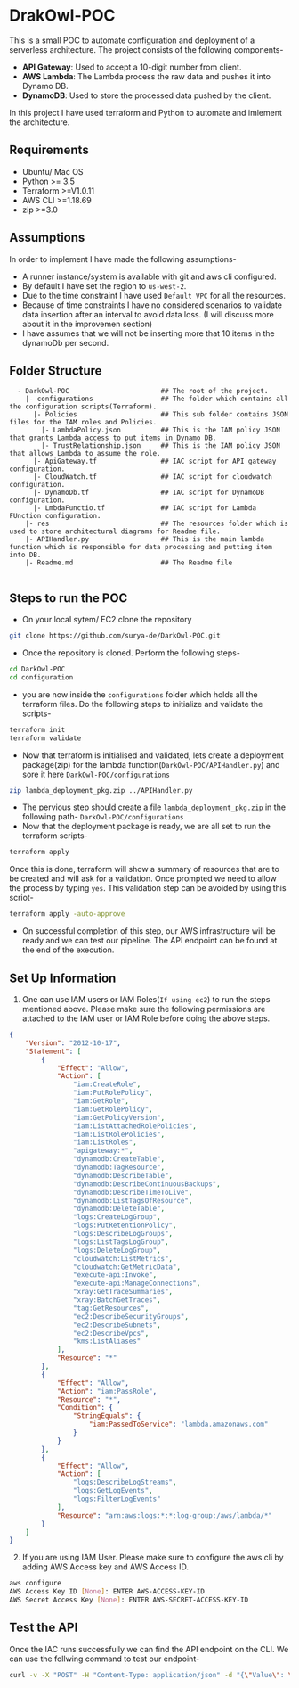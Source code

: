 # DrakOwl-POC
This is a small POC to automate configuration and deployment of a serverless architecture. The project consists of the following components-
* **API Gateway**: Used to accept a 10-digit number from client.
* **AWS Lambda**: The Lambda process the raw data and pushes it into Dynamo DB.
* **DynamoDB**: Used to store the processed data pushed by the client.

In this project I have used terraform and Python to automate and imlement the architecture.

## Requirements
* Ubuntu/ Mac OS
* Python >= 3.5
* Terraform >=V1.0.11
* AWS CLI >=1.18.69
* zip >=3.0

## Assumptions
In order to implement I have made the following assumptions-
* A runner instance/system is available with git and aws cli configured.
* By default I have set the region to `us-west-2`.
* Due to the time constraint I have used `Default VPC` for all the resources.
* Because of time constraints I have no considered scenarios to validate data insertion after an interval to avoid data loss. (I will discuss more about it in the improvemen section)
* I have assumes that we will not be inserting more that 10 items in the dynamoDb per second.

## Folder Structure
```
  - DarkOwl-POC                       ## The root of the project.
    |- configurations                 ## The folder which contains all the configuration scripts(Terraform).
      |- Policies                     ## This sub folder contains JSON files for the IAM roles and Policies.
        |- LambdaPolicy.json          ## This is the IAM policy JSON that grants Lambda access to put items in Dynamo DB.
        |- TrustRelationship.json     ## This is the IAM policy JSON that allows Lambda to assume the role. 
      |- ApiGateway.tf                ## IAC script for API gateway configuration.
      |- CloudWatch.tf                ## IAC script for cloudwatch configuration.
      |- DynamoDb.tf                  ## IAC script for DynamoDB configuration.
      |- LmbdaFunctio.tf              ## IAC script for Lambda FUnction configuration.
    |- res                            ## The resources folder which is used to store architectural diagrams for Readme file.
    |- APIHandler.py                  ## This is the main lambda function which is responsible for data processing and putting item into DB.
    |- Readme.md                      ## The Readme file
    
```
## Steps to run the POC
* On your local sytem/ EC2 clone the repository
```bash
git clone https://github.com/surya-de/DarkOwl-POC.git
```
* Once the repository is cloned. Perform the following steps-
```bash
cd DarkOwl-POC
cd configuration
```
* you are now inside the ``configurations`` folder which holds all the terraform files. Do the following steps to initialize and validate the scripts-
```bash
terraform init
terraform validate
```
* Now that terraform is initialised and validated, lets create a deployment package(zip) for the lambda function(``DarkOwl-POC/APIHandler.py``) and sore it here ``DarkOwl-POC/configurations``
```bash
zip lambda_deployment_pkg.zip ../APIHandler.py
```
* The pervious step should create a file `lambda_deployment_pkg.zip` in the following path- `DarkOwl-POC/configurations`
* Now that the deployment package is ready, we are all set to run the terraform scripts-
```Bash
terraform apply
```
Once this is done, terraform will show a summary of resources that are to be created and will ask for a validation. Once prompted we need to allow the process by typing `yes`. This validation step can be avoided by using this scriot-
```bash
terraform apply -auto-approve
```
* On successful completion of this step, our AWS infrastructure will be ready and we can test our pipeline. The API endpoint can be found at the end of the execution.

## Set Up Information
1. One can use IAM users or IAM Roles(`If using ec2`) to run the steps mentioned above. Please make sure the following permissions are attached to the IAM user or IAM Role before doing the above steps.
```json
{
    "Version": "2012-10-17",
    "Statement": [
        {
            "Effect": "Allow",
            "Action": [
                "iam:CreateRole",
                "iam:PutRolePolicy",
                "iam:GetRole",
                "iam:GetRolePolicy",
                "iam:GetPolicyVersion",
                "iam:ListAttachedRolePolicies",
                "iam:ListRolePolicies",
                "iam:ListRoles",
                "apigateway:*",
                "dynamodb:CreateTable",
                "dynamodb:TagResource",
                "dynamodb:DescribeTable",
                "dynamodb:DescribeContinuousBackups",
                "dynamodb:DescribeTimeToLive",
                "dynamodb:ListTagsOfResource",
                "dynamodb:DeleteTable",
                "logs:CreateLogGroup",
                "logs:PutRetentionPolicy",
                "logs:DescribeLogGroups",
                "logs:ListTagsLogGroup",
                "logs:DeleteLogGroup",
                "cloudwatch:ListMetrics",
                "cloudwatch:GetMetricData",
                "execute-api:Invoke",
                "execute-api:ManageConnections",
                "xray:GetTraceSummaries",
                "xray:BatchGetTraces",
                "tag:GetResources",
                "ec2:DescribeSecurityGroups",
                "ec2:DescribeSubnets",
                "ec2:DescribeVpcs",
                "kms:ListAliases"
            ],
            "Resource": "*"
        },
        {
            "Effect": "Allow",
            "Action": "iam:PassRole",
            "Resource": "*",
            "Condition": {
                "StringEquals": {
                    "iam:PassedToService": "lambda.amazonaws.com"
                }
            }
        },
        {
            "Effect": "Allow",
            "Action": [
                "logs:DescribeLogStreams",
                "logs:GetLogEvents",
                "logs:FilterLogEvents"
            ],
            "Resource": "arn:aws:logs:*:*:log-group:/aws/lambda/*"
        }
    ]
}
```

2. If you are using IAM User. Please make sure to configure the aws cli by adding AWS Access key and AWS Access ID.
```bash
aws configure
AWS Access Key ID [None]: ENTER AWS-ACCESS-KEY-ID
AWS Secret Access Key [None]: ENTER AWS-SECRET-ACCESS-KEY-ID
```

## Test the API
Once the IAC runs successfully we can find the API endpoint on the CLI. We can use the follwing command to test our endpoint-
```bash
curl -v -X "POST" -H "Content-Type: application/json" -d "{\"Value\": \"12369845021\"}" https://REPLACE/WITH/API/ENDPOINT/URL
```
